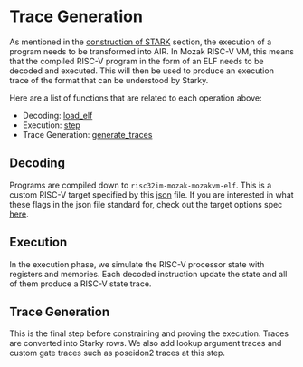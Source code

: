 # Trace Generation

As mentioned in the [construction of STARK] section, the execution of a program needs to be transformed into AIR. In Mozak RISC-V VM, this means that the compiled RISC-V program in the form of an ELF needs to be decoded and executed. This will then be used to produce an execution trace of the format that can be understood by Starky.

Here are a list of functions that are related to each operation above:

- Decoding: [load_elf]
- Execution: [step]
- Trace Generation: [generate_traces]

## Decoding
Programs are compiled down to `risc32im-mozak-mozakvm-elf`. This is a custom RISC-V target specified by this [json] file. If you are interested in what these flags in the json file standard for, check out the target options spec [here].

## Execution
In the execution phase, we simulate the RISC-V processor state with registers and memories. Each decoded instruction update the state and all of them produce a RISC-V state trace.

## Trace Generation
This is the final step before constraining and proving the execution. Traces are converted into Starky rows. We also add lookup argument traces and custom gate traces such as poseidon2 traces at this step.


[construction of STARK]: starky.md#construction
[load_elf]: https://github.com/0xmozak/mozak-vm/blob/main/runner/src/elf.rs#L136-L194
[step]: https://github.com/0xmozak/mozak-vm/blob/main/runner/src/vm.rs#L377-L405
[generate_traces]: https://github.com/0xmozak/mozak-vm/blob/main/circuits/src/generation/mod.rs#L73-L136
[json]: https://github.com/0xmozak/mozak-vm/blob/main/examples/.cargo/riscv32im-mozak-mozakvm-elf.json
[here]: https://docs.rust-embedded.org/embedonomicon/custom-target.html#fill-the-target-file
